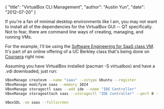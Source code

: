 {
    "title": "VirtualBox CLI Management",
    "author": "Austin Yun",
    "date": "2012-07-20"
}

If you're a fan of minimal desktop environments like I am, you may not want to
install all of the dependencies for the VirtualBox GUI -- QT specifically. Not
to fear, there are command line ways of creating, managing, and running VMs.

For the example, I'll be using the [Software Engineering for SaaS class VM][1].
It's part of an online offering of a UC Berkley class that's being done on
[Coursera][2] right now.

Assuming you have VirtualBox installed (pacman -S virtualbox) and have a .vdi
downloaded, just run:
```bash
VBoxManage createvm --name "saas" --ostype Ubuntu --register
VBoxManage modifyvm saas --memory 1024
VBoxManage storagectl saas --add ide --name "IDE Controller"
VBoxManage storageattach saas --storagectl "IDE Controller" --port 0 --device 0 --type hdd --medium saasbook-vm-0.8.5.vdi

VBoxSDL -vm saas --fullscreen
```
[1]: http://class.coursera.org/saas-2012-003/class/index 
[2]: http://www.coursera.org/
